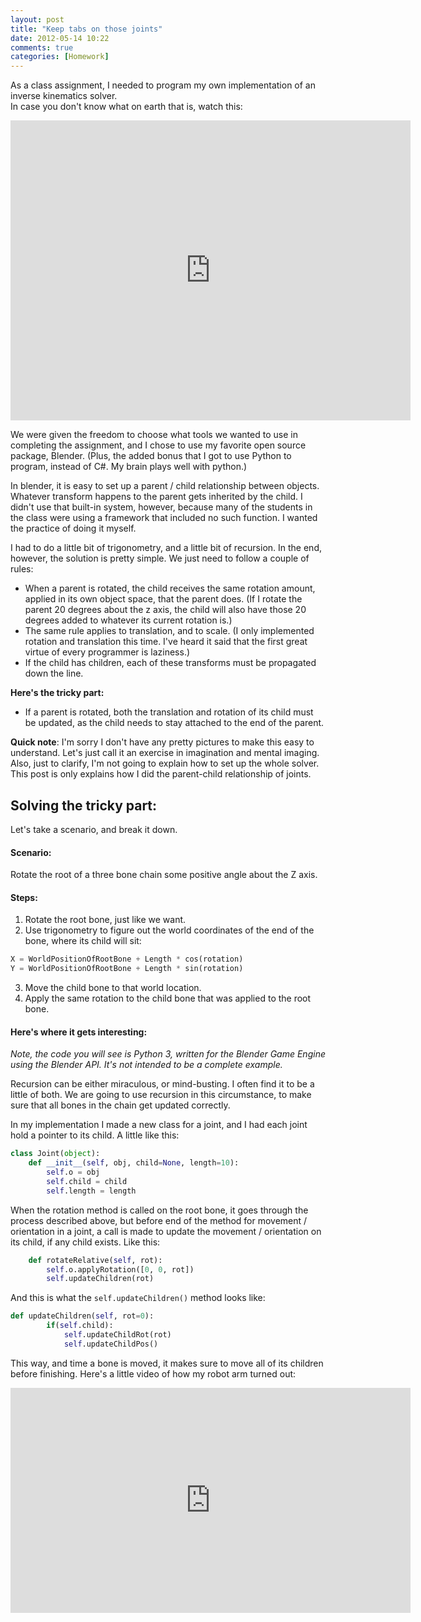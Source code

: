 ```yaml
---
layout: post
title: "Keep tabs on those joints"
date: 2012-05-14 10:22
comments: true
categories: [Homework]
---
```


As a class assignment, I needed to program my own implementation of an inverse kinematics solver.  
In case you don't know what on earth that is, watch this:  

<iframe width="640" height="480" src="http://www.youtube.com/embed/euFe1S0OltQ" frameborder="0" allowfullscreen></iframe>

We were given the freedom to choose what tools we wanted to use in completing the assignment, and I chose to use my favorite open source package, Blender. (Plus, the added bonus that I got to use Python to program, instead of C#. My brain plays well with python.)  

In blender, it is easy to set up a parent / child relationship between objects. Whatever transform happens to the parent gets inherited by the child. I didn't use that built-in system, however, because many of the students in the class were using a framework that included no such function. I wanted the practice of doing it myself.  

I had to do a little bit of trigonometry, and a little bit of recursion. In the end, however, the solution is pretty simple. We just need to follow a couple of rules:  

* When a parent is rotated, the child receives the same rotation amount, applied in its own object space, that the parent does. (If I rotate the parent 20 degrees about the z axis, the child will also have those 20 degrees added to whatever its current rotation is.)
* The same rule applies to translation, and to scale. (I only implemented rotation and translation this time. I've heard it said that the first great virtue of every programmer is laziness.)
* If the child has children, each of these transforms must be propagated down the line.  

**Here's the tricky part:**

* If a parent is rotated, both the translation and rotation of its child must be updated, as the child needs to stay attached to the end of the parent.

**Quick note**: I'm sorry I don't have any pretty pictures to make this easy to understand. Let's just call it an exercise in imagination and mental imaging. Also, just to clarify, I'm not going to explain how to set up the whole solver. This post is only explains how I did the parent-child relationship of joints.  

## Solving the tricky part:
Let's take a scenario, and break it down.
#### Scenario:
Rotate the root of a three bone chain some positive angle about the Z axis.
#### Steps:

1. Rotate the root bone, just like we want.
2. Use trigonometry to figure out the world coordinates of the end of the bone, where its child will sit:

``` python Pseudocode for finding endpoint.
X = WorldPositionOfRootBone + Length * cos(rotation)  
Y = WorldPositionOfRootBone + Length * sin(rotation)
```
3. Move the child bone to that world location.
4. Apply the same rotation to the child bone that was applied to the root bone.

#### Here's where it gets interesting:
*Note, the code you will see is Python 3, written for the Blender Game Engine using the Blender API. It's not intended to be a complete example.*  

Recursion can be either miraculous, or mind-busting. I often find it to be a little of both. We are going to use recursion in this circumstance, to make sure that all bones in the chain get updated correctly.  

In my implementation I made a new class for a joint, and I had each joint hold a pointer to its child. A little like this:  

``` python
class Joint(object):
    def __init__(self, obj, child=None, length=10):
        self.o = obj
        self.child = child
        self.length = length
```

When the rotation method is called on the root bone, it goes through the process described above, but before end of the method for movement / orientation in a joint, a call is made to update the movement / orientation on its child, if any child exists. Like this: 

``` python
    def rotateRelative(self, rot):
        self.o.applyRotation([0, 0, rot])
        self.updateChildren(rot)
```
And this is what the `self.updateChildren()` method looks like:

``` python
def updateChildren(self, rot=0):
        if(self.child):
            self.updateChildRot(rot)
            self.updateChildPos()
```

This way, and time a bone is moved, it makes sure to move all of its children before finishing. 
Here's a little video of how my robot arm turned out:

<iframe width="640" height="360" src="http://www.youtube.com/embed/MxWtpxjix-8" frameborder="0" allowfullscreen></iframe>